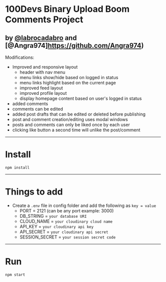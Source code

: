 # 100Devs Binary Upload Boom Comments Project 

## by [@labrocadabro](https://github.com/labrocadabro) and [@Angra974]https://github.com/Angra974)

Modifications:

- Improved and responsive layout
	- header with nav menu
	- menu links show/hide based on logged in status
	- menu links highlight based on the current page
	- improved feed layout
	- improved profile layout
	- display homepage content based on user's logged in status
- added comments
- comments can be edited
- added post drafts that can be edited or deleted before publishing 
- post and comment creation/editing uses modal windows
- posts and comments can only be liked once by each user
- clicking like button a second time will unlike the post/comment





---



# Install

`npm install`

---

# Things to add

- Create a `.env` file in config folder and add the following as `key = value`
  - PORT = 2121 (can be any port example: 3000)
  - DB_STRING = `your database URI`
  - CLOUD_NAME = `your cloudinary cloud name`
  - API_KEY = `your cloudinary api key`
  - API_SECRET = `your cloudinary api secret`
  - SESSION_SECRET = `your session secret code`

---

# Run

`npm start`
